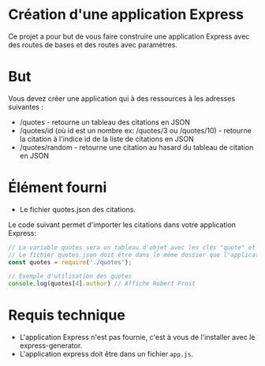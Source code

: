 # Création d'une application Express

Ce projet a pour but de vous faire construire une application Express
avec des routes de bases et des routes avec paramètres.

# But

Vous devez créer une application qui à des ressources à les adresses suivantes :

* /quotes - retourne un tableau des citations en JSON
* /quotes/id (où id est un nombre ex: /quotes/3 ou /quotes/10) - retourne la citation à l'indice id de la liste de citations en JSON
* /quotes/random - retourne une citation au hasard du tableau de citation en JSON

# Élément fourni

* Le fichier quotes.json des citations.

Le code suivant permet d'importer les citations dans votre application Express:

```js
// La variable quotes sera un tableau d'objet avec les clés "quote" et "author"
// Le fichier quotes.json doit être dans le même dossier que l'application express.
const quotes = require('./quotes');

// Exemple d'utilisation des quotes
console.log(quotes[4].author) // Affiche Robert Frost
```

# Requis technique

* L'application Express n'est pas fournie, c'est à vous de l'installer avec le express-generator.
* L'application express doit être dans un fichier `app.js`.